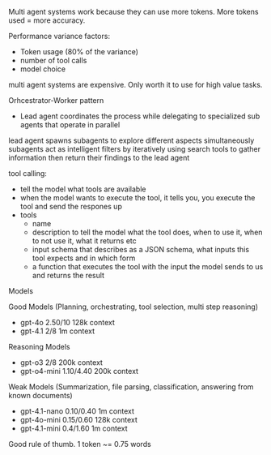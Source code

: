 Multi agent systems work because they can use more tokens. More tokens used = more accuracy.

Performance variance factors:
- Token usage (80% of the variance)
- number of tool calls
- model choice 

multi agent systems are expensive. Only worth it to use for high value tasks. 

Orhcestrator-Worker pattern
- Lead agent coordinates the process while delegating to specialized sub agents that operate in parallel 

lead agent spawns subagents to explore different aspects simultaneously 
subagents act as intelligent filters by iteratively using search tools to gather information then return their findings to the lead agent

tool calling:
- tell the model what tools are available
- when the model wants to execute the tool, it tells you, you execute the tool and send the respones up
- tools
    - name
    - description to tell the model what the tool does, when to use it, when to not use it, what it returns etc
    - input schema that describes as a JSON schema, what inputs this tool expects and in which form
    - a function that executes the tool with the input the model sends to us and returns the result


Models

Good Models (Planning, orchestrating, tool selection, multi step reasoning)
- gpt-4o $2.50/$10 128k context
- gpt-4.1 $2/$8 1m context

Reasoning Models
- gpt-o3 $2/$8 200k context
- gpt-o4-mini $1.10/$4.40 200k context

Weak Models (Summarization, file parsing, classification, answering from known documents)
- gpt-4.1-nano $0.10/$0.40 1m context
- gpt-4o-mini $0.15/$0.60 128k context
- gpt-4.1-mini $0.4/$1.60 1m context

Good rule of thumb. 1 token ~= 0.75 words

